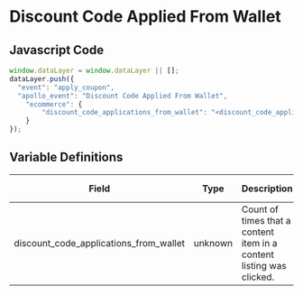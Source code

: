 # Discount Code Applied From Wallet

### 

## Javascript Code
```js
window.dataLayer = window.dataLayer || [];
dataLayer.push({
  "event": "apply_coupon",
  "apollo_event": "Discount Code Applied From Wallet",
    "ecommerce": {
        "discount_code_applications_from_wallet": "<discount_code_applications_from_wallet>"
    }
});
```

## Variable Definitions

|Field|Type|Description|Example|Pattern|Min Length|Max Length|Minimum|Maximum|Multiple Of|
| --- | --- | --- | --- | --- | --- | --- | --- | --- | --- |
|discount_code_applications_from_wallet|unknown|Count of times that a content item in a content listing was clicked.||||||||




